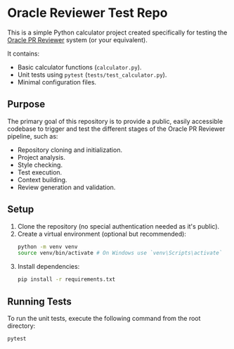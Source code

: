 # Oracle Reviewer Test Repo

This is a simple Python calculator project created specifically for testing the [Oracle PR Reviewer](https://github.com/Rizz-Buzz/Oracle) system (or your equivalent).

It contains:

- Basic calculator functions (`calculator.py`).
- Unit tests using `pytest` (`tests/test_calculator.py`).
- Minimal configuration files.

## Purpose

The primary goal of this repository is to provide a public, easily accessible codebase to trigger and test the different stages of the Oracle PR Reviewer pipeline, such as:

- Repository cloning and initialization.
- Project analysis.
- Style checking.
- Test execution.
- Context building.
- Review generation and validation.

## Setup

1.  Clone the repository (no special authentication needed as it's public).
2.  Create a virtual environment (optional but recommended):
    ```bash
    python -m venv venv
    source venv/bin/activate # On Windows use `venv\Scripts\activate`
    ```
3.  Install dependencies:
    ```bash
    pip install -r requirements.txt
    ```

## Running Tests

To run the unit tests, execute the following command from the root directory:

```bash
pytest
```
